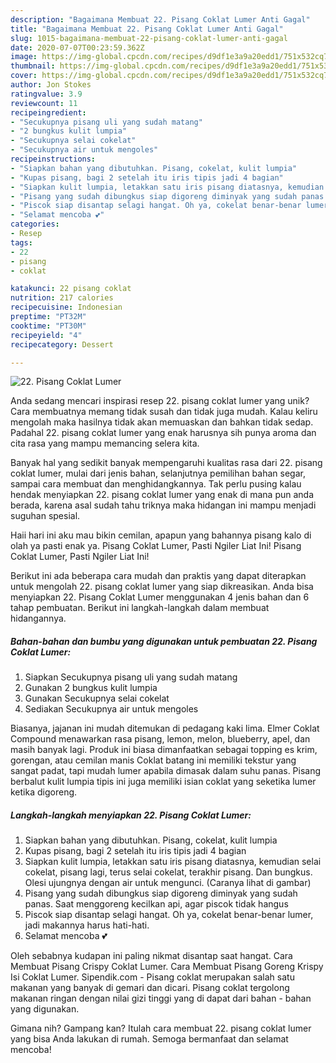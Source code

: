 ```yaml
---
description: "Bagaimana Membuat 22. Pisang Coklat Lumer Anti Gagal"
title: "Bagaimana Membuat 22. Pisang Coklat Lumer Anti Gagal"
slug: 1015-bagaimana-membuat-22-pisang-coklat-lumer-anti-gagal
date: 2020-07-07T00:23:59.362Z
image: https://img-global.cpcdn.com/recipes/d9df1e3a9a20edd1/751x532cq70/22-pisang-coklat-lumer-foto-resep-utama.jpg
thumbnail: https://img-global.cpcdn.com/recipes/d9df1e3a9a20edd1/751x532cq70/22-pisang-coklat-lumer-foto-resep-utama.jpg
cover: https://img-global.cpcdn.com/recipes/d9df1e3a9a20edd1/751x532cq70/22-pisang-coklat-lumer-foto-resep-utama.jpg
author: Jon Stokes
ratingvalue: 3.9
reviewcount: 11
recipeingredient:
- "Secukupnya pisang uli yang sudah matang"
- "2 bungkus kulit lumpia"
- "Secukupnya selai cokelat"
- "Secukupnya air untuk mengoles"
recipeinstructions:
- "Siapkan bahan yang dibutuhkan. Pisang, cokelat, kulit lumpia"
- "Kupas pisang, bagi 2 setelah itu iris tipis jadi 4 bagian"
- "Siapkan kulit lumpia, letakkan satu iris pisang diatasnya, kemudian selai cokelat, pisang lagi, terus selai cokelat, terakhir pisang. Dan bungkus. Olesi ujungnya dengan air untuk mengunci. (Caranya lihat di gambar)"
- "Pisang yang sudah dibungkus siap digoreng diminyak yang sudah panas. Saat menggoreng kecilkan api, agar piscok tidak hangus"
- "Piscok siap disantap selagi hangat. Oh ya, cokelat benar-benar lumer, jadi makannya harus hati-hati."
- "Selamat mencoba 💕"
categories:
- Resep
tags:
- 22
- pisang
- coklat

katakunci: 22 pisang coklat 
nutrition: 217 calories
recipecuisine: Indonesian
preptime: "PT32M"
cooktime: "PT30M"
recipeyield: "4"
recipecategory: Dessert

---
```



![22. Pisang Coklat Lumer](https://img-global.cpcdn.com/recipes/d9df1e3a9a20edd1/751x532cq70/22-pisang-coklat-lumer-foto-resep-utama.jpg)

Anda sedang mencari inspirasi resep 22. pisang coklat lumer yang unik? Cara membuatnya memang tidak susah dan tidak juga mudah. Kalau keliru mengolah maka hasilnya tidak akan memuaskan dan bahkan tidak sedap. Padahal 22. pisang coklat lumer yang enak harusnya sih punya aroma dan cita rasa yang mampu memancing selera kita.

Banyak hal yang sedikit banyak mempengaruhi kualitas rasa dari 22. pisang coklat lumer, mulai dari jenis bahan, selanjutnya pemilihan bahan segar, sampai cara membuat dan menghidangkannya. Tak perlu pusing kalau hendak menyiapkan 22. pisang coklat lumer yang enak di mana pun anda berada, karena asal sudah tahu triknya maka hidangan ini mampu menjadi suguhan spesial.

Haii hari ini aku mau bikin cemilan, apapun yang bahannya pisang kalo di olah ya pasti enak ya. Pisang Coklat Lumer, Pasti Ngiler Liat Ini! Pisang Coklat Lumer, Pasti Ngiler Liat Ini!


Berikut ini ada beberapa cara mudah dan praktis yang dapat diterapkan untuk mengolah 22. pisang coklat lumer yang siap dikreasikan. Anda bisa menyiapkan 22. Pisang Coklat Lumer menggunakan 4 jenis bahan dan 6 tahap pembuatan. Berikut ini langkah-langkah dalam membuat hidangannya.

<!--inarticleads1-->

##### Bahan-bahan dan bumbu yang digunakan untuk pembuatan 22. Pisang Coklat Lumer:

1. Siapkan Secukupnya pisang uli yang sudah matang
1. Gunakan 2 bungkus kulit lumpia
1. Gunakan Secukupnya selai cokelat
1. Sediakan Secukupnya air untuk mengoles


Biasanya, jajanan ini mudah ditemukan di pedagang kaki lima. Elmer Coklat Compound menawarkan rasa pisang, lemon, melon, blueberry, apel, dan masih banyak lagi. Produk ini biasa dimanfaatkan sebagai topping es krim, gorengan, atau cemilan manis Coklat batang ini memiliki tekstur yang sangat padat, tapi mudah lumer apabila dimasak dalam suhu panas. Pisang berbalut kulit lumpia tipis ini juga memiliki isian coklat yang seketika lumer ketika digoreng. 

<!--inarticleads2-->

##### Langkah-langkah menyiapkan 22. Pisang Coklat Lumer:

1. Siapkan bahan yang dibutuhkan. Pisang, cokelat, kulit lumpia
1. Kupas pisang, bagi 2 setelah itu iris tipis jadi 4 bagian
1. Siapkan kulit lumpia, letakkan satu iris pisang diatasnya, kemudian selai cokelat, pisang lagi, terus selai cokelat, terakhir pisang. Dan bungkus. Olesi ujungnya dengan air untuk mengunci. (Caranya lihat di gambar)
1. Pisang yang sudah dibungkus siap digoreng diminyak yang sudah panas. Saat menggoreng kecilkan api, agar piscok tidak hangus
1. Piscok siap disantap selagi hangat. Oh ya, cokelat benar-benar lumer, jadi makannya harus hati-hati.
1. Selamat mencoba 💕


Oleh sebabnya kudapan ini paling nikmat disantap saat hangat. Cara Membuat Pisang Crispy Coklat Lumer. Cara Membuat Pisang Goreng Krispy Isi Coklat Lumer. Sipendik.com - Pisang coklat merupakan salah satu makanan yang banyak di gemari dan dicari. Pisang coklat tergolong makanan ringan dengan nilai gizi tinggi yang di dapat dari bahan - bahan yang digunakan. 

Gimana nih? Gampang kan? Itulah cara membuat 22. pisang coklat lumer yang bisa Anda lakukan di rumah. Semoga bermanfaat dan selamat mencoba!
